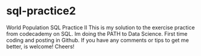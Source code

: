 # sql-practice2
World Population SQL Practice II
This is my solution to the exercise practice from codecademy on SQL.
Im doing the PATH to Data Science.
First time coding and posting in Github.
If you have any comments or tips to get me better, is welcome!
Cheers!
